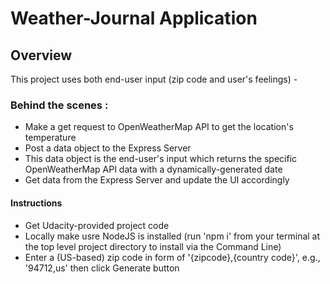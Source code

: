 # Weather-Journal Application 

## Overview
This project uses both end-user input (zip code and user's feelings) - 
### Behind the scenes : 
* Make a get request to OpenWeatherMap API to get the location's temperature
* Post a data object to the Express Server 
* This data object is the end-user's input which returns the specific OpenWeatherMap API data with a dynamically-generated date 
* Get data from the Express Server and update the UI accordingly

#### Instructions
- Get Udacity-provided project code 
- Locally make usre NodeJS is installed (run 'npm i' from your terminal at the top level project directory to install via the Command Line)  
- Enter a (US-based) zip code in form of '{zipcode},{country code}', e.g., '94712,us' then click Generate button
